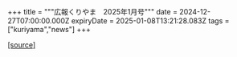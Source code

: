 +++
title = """広報くりやま　2025年1月号"""
date = 2024-12-27T07:00:00.000Z
expiryDate = 2025-01-08T13:21:28.083Z
tags = ["kuriyama","news"]
+++


[[source]](https://www.town.kuriyama.hokkaido.jp/site/koho/29796.html)
